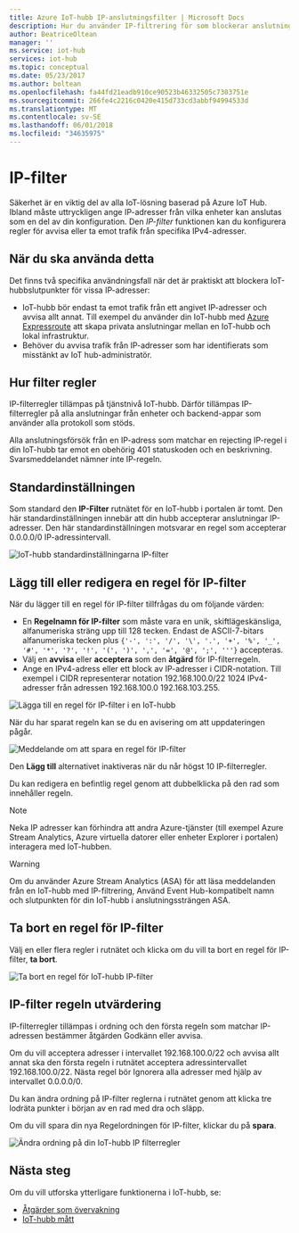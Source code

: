 ```yaml
---
title: Azure IoT-hubb IP-anslutningsfilter | Microsoft Docs
description: Hur du använder IP-filtrering för som blockerar anslutningar från särskilda IP-adresser för dina Azure IoT-hubb. Du kan blockera anslutningar från enskilda eller intervall med IP-adresser.
author: BeatriceOltean
manager: ''
ms.service: iot-hub
services: iot-hub
ms.topic: conceptual
ms.date: 05/23/2017
ms.author: boltean
ms.openlocfilehash: fa44fd21eadb910ce90523b46332505c7303751e
ms.sourcegitcommit: 266fe4c2216c0420e415d733cd3abbf94994533d
ms.translationtype: MT
ms.contentlocale: sv-SE
ms.lasthandoff: 06/01/2018
ms.locfileid: "34635975"
---
```

# <a name="use-ip-filters"></a>IP-filter

Säkerhet är en viktig del av alla IoT-lösning baserad på Azure IoT Hub. Ibland måste uttryckligen ange IP-adresser från vilka enheter kan anslutas som en del av din konfiguration. Den _IP-filter_ funktionen kan du konfigurera regler för avvisa eller ta emot trafik från specifika IPv4-adresser.

## <a name="when-to-use"></a>När du ska använda detta

Det finns två specifika användningsfall när det är praktiskt att blockera IoT-hubbslutpunkter för vissa IP-adresser:

- IoT-hubb bör endast ta emot trafik från ett angivet IP-adresser och avvisa allt annat. Till exempel du använder din IoT-hubb med [Azure Expressroute] att skapa privata anslutningar mellan en IoT-hubb och lokal infrastruktur.
- Behöver du avvisa trafik från IP-adresser som har identifierats som misstänkt av IoT hub-administratör.

## <a name="how-filter-rules-are-applied"></a>Hur filter regler

IP-filterregler tillämpas på tjänstnivå IoT-hubb. Därför tillämpas IP-filterregler på alla anslutningar från enheter och backend-appar som använder alla protokoll som stöds.

Alla anslutningsförsök från en IP-adress som matchar en rejecting IP-regel i din IoT-hubb tar emot en obehörig 401 statuskoden och en beskrivning. Svarsmeddelandet nämner inte IP-regeln.

## <a name="default-setting"></a>Standardinställningen

Som standard den **IP-Filter** rutnätet för en IoT-hubb i portalen är tomt. Den här standardinställningen innebär att din hubb accepterar anslutningar IP-adresser. Den här standardinställningen motsvarar en regel som accepterar 0.0.0.0/0 IP-adressintervall.

![IoT-hubb standardinställningarna IP-filter][img-ip-filter-default]

## <a name="add-or-edit-an-ip-filter-rule"></a>Lägg till eller redigera en regel för IP-filter

När du lägger till en regel för IP-filter tillfrågas du om följande värden:

- En **Regelnamn för IP-filter** som måste vara en unik, skiftlägeskänsliga, alfanumeriska sträng upp till 128 tecken. Endast de ASCII-7-bitars alfanumeriska tecken plus `{'-', ':', '/', '\', '.', '+', '%', '_', '#', '*', '?', '!', '(', ')', ',', '=', '@', ';', '''}` accepteras.
- Välj en **avvisa** eller **acceptera** som den **åtgärd** för IP-filterregeln.
- Ange en IPv4-adress eller ett block av IP-adresser i CIDR-notation. Till exempel i CIDR representerar notation 192.168.100.0/22 1024 IPv4-adresser från adressen 192.168.100.0 192.168.103.255.

![Lägga till en regel för IP-filter i en IoT-hubb][img-ip-filter-add-rule]

När du har sparat regeln kan se du en avisering om att uppdateringen pågår.

![Meddelande om att spara en regel för IP-filter][img-ip-filter-save-new-rule]

Den **Lägg till** alternativet inaktiveras när du når högst 10 IP-filterregler.

Du kan redigera en befintlig regel genom att dubbelklicka på den rad som innehåller regeln.

> [!NOTE]
> Neka IP adresser kan förhindra att andra Azure-tjänster (till exempel Azure Stream Analytics, Azure virtuella datorer eller enheter Explorer i portalen) interagera med IoT-hubben.

> [!WARNING]
> Om du använder Azure Stream Analytics (ASA) för att läsa meddelanden från en IoT-hubb med IP-filtrering, Använd Event Hub-kompatibelt namn och slutpunkten för din IoT-hubb i anslutningssträngen ASA.

## <a name="delete-an-ip-filter-rule"></a>Ta bort en regel för IP-filter

Välj en eller flera regler i rutnätet och klicka om du vill ta bort en regel för IP-filter, **ta bort**.

![Ta bort en regel för IoT-hubb IP-filter][img-ip-filter-delete-rule]

## <a name="ip-filter-rule-evaluation"></a>IP-filter regeln utvärdering

IP-filterregler tillämpas i ordning och den första regeln som matchar IP-adressen bestämmer åtgärden Godkänn eller avvisa.

Om du vill acceptera adresser i intervallet 192.168.100.0/22 och avvisa allt annat ska den första regeln i rutnätet acceptera adressintervallet 192.168.100.0/22. Nästa regel bör Ignorera alla adresser med hjälp av intervallet 0.0.0.0/0.

Du kan ändra ordning på IP-filter reglerna i rutnätet genom att klicka tre lodräta punkter i början av en rad med dra och släpp.

Om du vill spara din nya Regelordningen för IP-filter, klickar du på **spara**.

![Ändra ordning på din IoT-hubb IP filterregler][img-ip-filter-rule-order]

## <a name="next-steps"></a>Nästa steg

Om du vill utforska ytterligare funktionerna i IoT-hubb, se:

- [Åtgärder som övervakning][lnk-monitor]
- [IoT-hubb mått][lnk-metrics]

<!-- Images -->
[img-ip-filter-default]: ./media/iot-hub-ip-filtering/ip-filter-default.png
[img-ip-filter-add-rule]: ./media/iot-hub-ip-filtering/ip-filter-add-rule.png
[img-ip-filter-save-new-rule]: ./media/iot-hub-ip-filtering/ip-filter-save-new-rule.png
[img-ip-filter-delete-rule]: ./media/iot-hub-ip-filtering/ip-filter-delete-rule.png
[img-ip-filter-rule-order]: ./media/iot-hub-ip-filtering/ip-filter-rule-order.png


<!-- Links -->

[IoT Hub developer guide]: iot-hub-devguide.md
[Azure Expressroute]:  https://azure.microsoft.com/documentation/articles/expressroute-faqs/#supported-services

[lnk-monitor]: iot-hub-operations-monitoring.md
[lnk-metrics]: iot-hub-metrics.md

